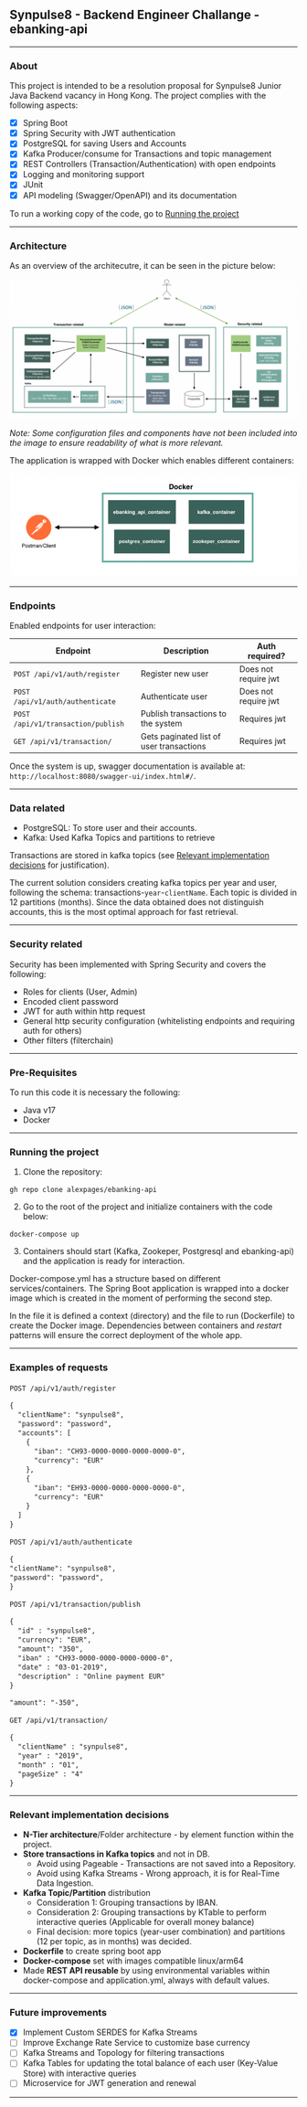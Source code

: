 Synpulse8 - Backend Engineer Challange - ebanking-api
-
***
### About
This project is intended to be a resolution proposal for Synpulse8 Junior Java Backend vacancy in Hong Kong. The project complies with the following aspects:
- [x] Spring Boot
- [x] Spring Security with JWT authentication
- [x] PostgreSQL for saving Users and Accounts
- [x] Kafka Producer/consume for Transactions and topic management
- [x] REST Controllers (Transaction/Authentication) with open endpoints
- [x] Logging and monitoring support
- [x] JUnit
- [x] API modeling (Swagger/OpenAPI) and its documentation

To run a working copy of the code, go to [Running the project](#running-the-project)
***
### Architecture
As an overview of the architecutre, it can be seen in the picture below:

<img src="src/main/resources/Architecture.png"/>

_Note: Some configuration files and components have not been included into the image to ensure readability of what is more relevant._

The application is wrapped with Docker which enables different containers:

![img.png](src/main/resources/docker.png)

***
### Endpoints
Enabled endpoints for user interaction:

| Endpoint                          | Description                              | Auth required?       |
|-----------------------------------|------------------------------------------|----------------------|
| `POST /api/v1/auth/register`      | Register new user                        | Does not require jwt |
| `POST /api/v1/auth/authenticate`  | Authenticate user                        | Does not require jwt |
| `POST /api/v1/transaction/publish`| Publish transactions to the system       | Requires jwt         |
| `GET /api/v1/transaction/`        | Gets paginated list of user transactions | Requires jwt         |

Once the system is up, swagger documentation is available at: `http://localhost:8080/swagger-ui/index.html#/`.

***
### Data related
- PostgreSQL: To store user and their accounts.
- Kafka: Used Kafka Topics and partitions to retrieve

Transactions are stored in kafka topics (see [Relevant implementation decisions](#Relevant-implementation-decisions) for justification).

The current solution considers creating kafka topics per year and user, following the schema: transactions-`year`-`clientName`. Each topic is divided in 12 partitions (months).
Since the data obtained does not distinguish accounts, this is the most optimal approach for fast retrieval.
***
### Security related
Security has been implemented with Spring Security and covers the following:
- Roles for clients (User, Admin)
- Encoded client password
- JWT for auth within http request
- General http security configuration (whitelisting endpoints and requiring auth for others)
- Other filters (filterchain)
***
### Pre-Requisites
To run this code it is necessary the following:
- Java v17
- Docker
***
### Running the project
1. Clone the repository:
```shell
gh repo clone alexpages/ebanking-api
```
2. Go to the root of the project and initialize containers with the code below:
```shell
docker-compose up
```
3. Containers should start (Kafka, Zookeper, Postgresql and ebanking-api) and the application is ready for interaction.


Docker-compose.yml has a structure based on different services/containers. 
The Spring Boot application is wrapped into a docker image which is created in the moment of performing the second step. 

In the file it is defined a context (directory) and the file to run (Dockerfile) to create the Docker image.
Dependencies between containers and _restart_ patterns will ensure the correct deployment of the whole app.
***
### Examples of requests

`POST /api/v1/auth/register`
```
{
  "clientName": "synpulse8",
  "password": "password",
  "accounts": [
    {
      "iban": "CH93-0000-0000-0000-0000-0",
      "currency": "EUR"
    },
    {
      "iban": "EH93-0000-0000-0000-0000-0",
      "currency": "EUR"
    }
  ]
}
```
`POST /api/v1/auth/authenticate`
```
{
"clientName": "synpulse8",
"password": "password",
}
```
`POST /api/v1/transaction/publish`
```
{
  "id" : "synpulse8",
  "currency": "EUR",
  "amount": "350",
  "iban" : "CH93-0000-0000-0000-0000-0",
  "date" : "03-01-2019",
  "description" : "Online payment EUR"
}
```
```
"amount": "-350",
```

`GET /api/v1/transaction/`
```
{
  "clientName" : "synpulse8",
  "year" : "2019",
  "month" : "01",
  "pageSize" : "4"
}
```

***
### Relevant implementation decisions
- **N-Tier architecture**/Folder architecture - by element function within the project.
- **Store transactions in Kafka topics** and not in DB.
  - Avoid using Pageable - Transactions are not saved into a Repository.
  - Avoid using Kafka Streams - Wrong approach, it is for Real-Time Data Ingestion.
- **Kafka Topic/Partition** distribution
  - Consideration 1: Grouping transactions by IBAN.
  - Consideration 2: Grouping transactions by KTable to perform interactive queries (Applicable for overall money balance)
  - Final decision: more topics (year-user combination) and partitions (12 per topic, as in months) was decided.
- **Dockerfile** to create spring boot app
- **Docker-compose** set with images compatible linux/arm64
- Made **REST API reusable** by using environmental variables within docker-compose and application.yml, always with default values.
***
### Future improvements
- [x] Implement Custom SERDES for Kafka Streams
- [ ] Improve Exchange Rate Service to customize base currency
- [ ] Kafka Streams and Topology for filtering transactions
- [ ] Kafka Tables for updating the total balance of each user (Key-Value Store) with interactive queries
- [ ] Microservice for JWT generation and renewal
****

